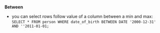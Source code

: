 **Between**

- you can select rows follow value of a column between a min and max: `SELECT * FROM person WHERE date_of_birth BETWEEN DATE '2000-12-31' AND ''2011-01-01;`